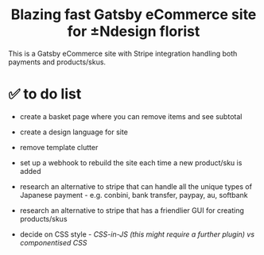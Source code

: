 
<h1 align="center">
  Blazing fast Gatsby eCommerce site for ±Ndesign florist
</h1>

This is a Gatsby eCommerce site with Stripe integration handling both payments and products/skus.

# ✅ **to do list**

* create a basket page where you can remove items and see subtotal

* create a design language for site

* remove template clutter

* set up a webhook to rebuild the site each time a new product/sku is added

* research an alternative to stripe that can handle all the unique types of Japanese payment - e.g. conbini, bank transfer, paypay, au, softbank

* research an alternative to stripe that has a friendlier GUI for creating products/skus

* decide on CSS style - *CSS-in-JS (this might require a further plugin) vs componentised CSS*
